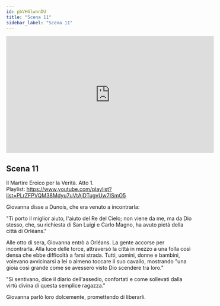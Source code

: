```yaml
---
id: pbVHGlwnnDU
title: "Scena 11"
sidebar_label: "Scena 11"
---
```


<div class="video-float-container">
  <iframe
    width="560"
    height="315"
    src="https://www.youtube.com/embed/pbVHGlwnnDU"
    title="YouTube video player"
    frameborder="0"
    allow="accelerometer; autoplay; clipboard-write; encrypted-media; gyroscope; picture-in-picture; web-share"
    referrerpolicy="strict-origin-when-cross-origin"
    allowfullscreen
  ></iframe>
</div>

## Scena 11

Il Martire Eroico per la Verità. Atto 1.   
Playlist: https://www.youtube.com/playlist?list=PLrZFPVQM38Mdyu7uVtAjDTugvUw7ISmO5 

Giovanna disse a Dunois, che era venuto a incontrarla:

"Ti porto il miglior aiuto, l'aiuto del Re del Cielo; non viene da me, ma da Dio stesso, che, su richiesta di San Luigi e Carlo Magno, ha avuto pietà della città di Orléans."

Alle otto di sera, Giovanna entrò a Orléans. La gente accorse per incontrarla. Alla luce delle torce, attraversò la città in mezzo a una folla così densa che ebbe difficoltà a farsi strada. Tutti, uomini, donne e bambini, volevano avvicinarsi a lei o almeno toccare il suo cavallo, mostrando "una gioia così grande come se avessero visto Dio scendere tra loro."

"Si sentivano, dice il diario dell'assedio, confortati e come sollevati dalla virtù divina di questa semplice ragazza."

Giovanna parlò loro dolcemente, promettendo di liberarli.
